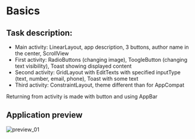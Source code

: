 # Basics
## Task description:
* Main activity: LinearLayout, app description, 3 buttons, author name in the center, ScrollView
* First activity: RadioButtons (changing image), ToogleButton (changing text visibility), Toast showing displayed content
* Second activity: GridLayout with EditTexts with specified inputType (text, number, email, phone), Toast with some text
* Third activity: ConstraintLayout, theme different than for AppCompat

Returning from activity is made with button and using AppBar
## Application preview
![preview_01](https://user-images.githubusercontent.com/79993467/154043914-d3d40b15-70b3-4c48-a5cf-0b69bf9e5298.jpg)

